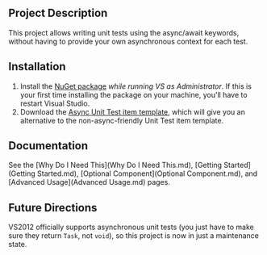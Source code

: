 ## Project Description
This project allows writing unit tests using the async/await keywords, without having to provide your own asynchronous context for each test.

## Installation

1. Install the [NuGet package](https://nuget.org/packages/AsyncUnitTests-MSTest) _while running VS as Administrator_. If this is your first time installing the package on your machine, you'll have to restart Visual Studio.
2. Download the [Async Unit Test item template](item-template.md), which will give you an alternative to the non-async-friendly Unit Test item template.

## Documentation

See the [Why Do I Need This](Why Do I Need This.md), [Getting Started](Getting Started.md), [Optional Component](Optional Component.md), and [Advanced Usage](Advanced Usage.md) pages.

## Future Directions

VS2012 officially supports asynchronous unit tests (you just have to make sure they return `Task`, not `void`), so this project is now in just a maintenance state.